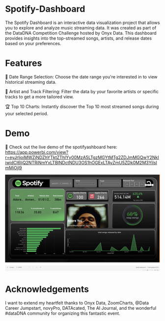 # Spotify-Dashboard
 The Spotify Dashboard is an interactive data visualization project that allows you to explore and analyze music streaming data. It was created as part of the DataDNA Competition Challenge hosted by Onyx Data. This dashboard provides insights into the top-streamed songs, artists, and release dates based on your preferences.


# Features
📅 Date Range Selection: Choose the date range you're interested in to view historical streaming data.

🎤 Artist and Track Filtering: Filter the data by your favorite artists or specific tracks to get a more tailored view.

🏆 Top 10 Charts: Instantly discover the Top 10 most streamed songs during your selected period.

# Demo
🚀 Check out the live demo of the spotifyashboard here: https://app.powerbi.com/view?r=eyJrIjoiMWZjNDZhYTktZThlYy00MzA5LTgzMGYtMTg2ZDJmMGQwY2NkIiwidCI6IjQ2NTRiNmYxLTBlNDctNDU3OS1hOGExLTAyZmU5ZDk0M2M3YiIsImMiOjl9


![Music Data Dashboard Screenshot](https://github.com/ManokoBranny/Spotify-Dashboard/blob/main/Screenshot%202023-10-23%20at%2010.29.28.png)


# Acknowledgements 

I want to extend my heartfelt thanks to Onyx Data, ZoomCharts, @Data Career Jumpstart, novyPro, DATAcated, The AI Journal, and the wonderful #dataDNA community for organizing this fantastic event.


